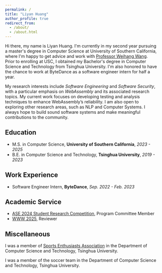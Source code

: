 ```yaml
---
permalink: /
title: "Liyan Huang"
author_profile: true
redirect_from: 
  - /about/
  - /about.html
---
```



Hi there, my name is Liyan Huang. I'm currently in my second year pursuing a master's degree in Computer Science at University of Southern California, where I'm happy to get advice and work with [Professor Weihang Wang](https://weihang-wang.github.io). Prior to enrolling at USC, I obtained my Bachelor's degree in Computer Science and Technology from Tsinghua University.
I'm also honored to have the chance to work at ByteDance as a software engineer intern for half a year.

My research interests include _Software Engineering_ and _Software Security_, with a particular emphasis on _WebAssembly_ and its associated research topics. My current work focuses on developing testing and analysis techniques to enhance WebAssembly’s reliability. I am also open to exploring other research areas, such as NLP and Computer Systems. I always hope to build sound software systems and make meaningful contributions to the community.


## Education
* M.S. in Computer Science, **University of Southern California**, _2023 - 2025_
* B.E. in Computer Science and Technology, **Tsinghua University**, _2019 - 2023_

## Work Experience
* Software Engineer Intern, **ByteDance**, _Sep. 2022 - Feb. 2023_

## Academic Service
* [ASE 2024 Student Research Competition](https://conf.researchr.org/track/ase-2024/ase-2024-student-research-competition-), Program Committee Member
* [WWW 2025](https://www2025.thewebconf.org/the-web-conference), Reviewer

## Miscellaneous
I was a member of [Sports Enthusiasts Association](https://www.cs.tsinghua.edu.cn/info/1217/4901.htm) in the Department of Computer Science and Technology, Tsinghua University.

I was a member of the soccer team in the Department of Computer Science and Technology, Tsinghua University. 


